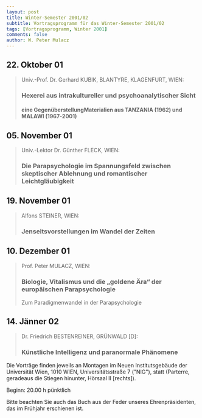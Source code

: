 ```yaml
---
layout: post
title: Winter-Semester 2001/02
subtitle: Vortragsprogramm für das Winter-Semester 2001/02
tags: [Vortragsprogramm, Winter 2001]
comments: false
author: W. Peter Mulacz
---
```


## 22. Oktober 01
> Univ.-Prof. Dr. Gerhard KUBIK, BLANTYRE, KLAGENFURT, WIEN:
> ### Hexerei aus intrakultureller und psychoanalytischer Sicht 
> #### eine GegenüberstellungMaterialien aus TANZANIA (1962) und MALAWI (1967-2001)



## 05. November 01
> Univ.-Lektor Dr. Günther FLECK, WIEN:
> ### Die Parapsychologie im Spannungsfeld zwischen skeptischer Ablehnung und romantischer Leichtgläubigkeit



## 19. November 01
> Alfons STEINER, WIEN:
> ### Jenseitsvorstellungen im Wandel der Zeiten



## 10. Dezember 01
> Prof. Peter MULACZ, WIEN:
> ### Biologie, Vitalismus und die „goldene Ära“ der europäischen Parapsychologie  
> Zum Paradigmenwandel in der Parapsychologie



## 14. Jänner 02
> Dr. Friedrich BESTENREINER, GRÜNWALD [D]:
> ### Künstliche Intelligenz und paranormale Phänomene




Die Vorträge finden jeweils an Montagen im Neuen Institutsgebäude der Universität Wien,   1010 WIEN,   Universitätsstraße 7 ("NIG"), statt  (Parterre, geradeaus die Stiegen hinunter, Hörsaal II [rechts]).

Beginn:   20.00 h pünktlich



Bitte beachten Sie auch das Buch aus der Feder unseres Ehrenpräsidenten, das im Frühjahr erschienen ist.

